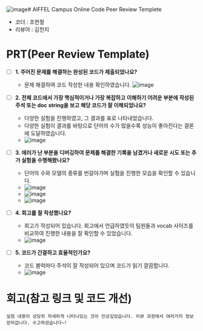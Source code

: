 ![image](https://github.com/user-attachments/assets/0020bc02-8f1e-4fc2-abf3-a201f475df97)# AIFFEL Campus Online Code Peer Review Templete
- 코더 : 조현철
- 리뷰어 : 김천지


# PRT(Peer Review Template)
- [ ]  **1. 주어진 문제를 해결하는 완성된 코드가 제출되었나요?**
    - 문제 해결하여 코드 작성한 내용 확인하였습니다.
![image](https://github.com/user-attachments/assets/07d19768-c0ba-49e1-8976-bbaf10f202db)

    
- [ ]  **2. 전체 코드에서 가장 핵심적이거나 가장 복잡하고 이해하기 어려운 부분에 작성된 
주석 또는 doc string을 보고 해당 코드가 잘 이해되었나요?**
    - 다양한 실험을 진행하였고, 그 결과를 표로 나타내었습니다.
    - 다양한 실험이 결과를 바탕으로 단어의 수가 많을수록 성능이 좋아진다는 결론에 도달하였습니다.
    - ![image](https://github.com/user-attachments/assets/72668cfa-f1b2-4b4e-8bce-0d69c8fbec06)

        
- [ ]  **3. 에러가 난 부분을 디버깅하여 문제를 해결한 기록을 남겼거나
새로운 시도 또는 추가 실험을 수행해봤나요?**
    - 단어의 수와 모델의 종류를 번갈아가며 실험을 진행한 모습을 확인할 수 있습니다.
    - ![image](https://github.com/user-attachments/assets/91f0464c-4c55-4523-afb7-2f912ae37266)
    - ![image](https://github.com/user-attachments/assets/9e16d368-f3a1-4842-a06a-1206ae7b6370)
    - ![image](https://github.com/user-attachments/assets/60b92199-0c1f-4fc9-9a51-de09a7ddd4eb)


- [ ]  **4. 회고를 잘 작성했나요?**
    - 회고가 작성되어 있습니다. 회고에서 언급하였듯이 팀원들과 vocab 사이즈를 비교하여 진행한 내용을 잘 확인할 수 있었습니다.
    - ![image](https://github.com/user-attachments/assets/2e2fe000-302a-4964-bf1a-afee72b4aec8)

        
- [ ]  **5. 코드가 간결하고 효율적인가요?**
    - 코드 블럭마다 주석이 잘 작성되어 있으며 코드가 읽기 깔끔합니다. 
    - ![image](https://github.com/user-attachments/assets/3f30b129-2a16-40c3-92ae-d341c3acff54)



# 회고(참고 링크 및 코드 개선)
```
실험 내용이 상당히 자세하게 나타나있는 것이 인상깊었습니다. 리뷰 과정에서 여러가지 정보 얻어갑니다. 수고하셨습니다~!
```
